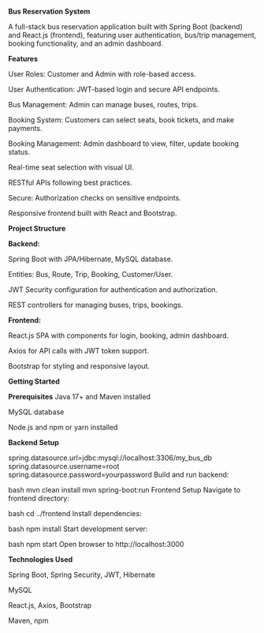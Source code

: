 **Bus Reservation System**

A full-stack bus reservation application built with Spring Boot (backend) and React.js (frontend), featuring user authentication, bus/trip management, booking functionality, and an admin dashboard.

**Features**

User Roles: Customer and Admin with role-based access.

User Authentication: JWT-based login and secure API endpoints.

Bus Management: Admin can manage buses, routes, trips.

Booking System: Customers can select seats, book tickets, and make payments.

Booking Management: Admin dashboard to view, filter, update booking status.

Real-time seat selection with visual UI.

RESTful APIs following best practices.

Secure: Authorization checks on sensitive endpoints.

Responsive frontend built with React and Bootstrap.

**Project Structure**

**Backend:**

Spring Boot with JPA/Hibernate, MySQL database.

Entities: Bus, Route, Trip, Booking, Customer/User.

JWT Security configuration for authentication and authorization.

REST controllers for managing buses, trips, bookings.

**Frontend:**

React.js SPA with components for login, booking, admin dashboard.

Axios for API calls with JWT token support.

Bootstrap for styling and responsive layout.

**Getting Started**

**Prerequisites**
Java 17+ and Maven installed

MySQL database

Node.js and npm or yarn installed

**Backend Setup**

spring.datasource.url=jdbc:mysql://localhost:3306/my_bus_db
spring.datasource.username=root
spring.datasource.password=yourpassword
Build and run backend:

bash
mvn clean install
mvn spring-boot:run
Frontend Setup
Navigate to frontend directory:

bash
cd ../frontend
Install dependencies:

bash
npm install
Start development server:

bash
npm start
Open browser to http://localhost:3000

**Technologies Used**

Spring Boot, Spring Security, JWT, Hibernate

MySQL

React.js, Axios, Bootstrap

Maven, npm
